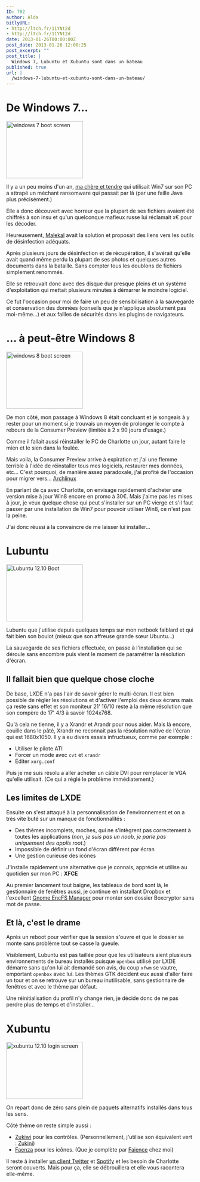 ```yaml
---
ID: 782
author: Alda
bitlyURL:
- http://ltch.fr/11YNt2d
- http://ltch.fr/11YNt2d
date: 2013-01-26T00:00:00Z
post_date: 2013-01-26 12:00:25
post_excerpt: ""
post_title: |
  Windows 7, Lubuntu et Xubuntu sont dans un bateau
published: true
url: |
  /windows-7-lubuntu-et-xubuntu-sont-dans-un-bateau/
---
```


<h1>De Windows 7…</h1>

<p><img src="https://aldarone.fr/assets/windows-7-boot-screen-205x153.jpg" alt="windows 7 boot screen" width="205" height="153" class="alignleft size-thumbnail wp-image-785" /></p>

<p>Il y a un peu moins d'un an, <a href="http://echarlotte.fr/">ma chère et tendre</a> qui utilisait Win7 sur son PC a attrapé un méchant ransomware qui passait par là (par une faille Java plus précisément.)</p>

<p>Elle a donc découvert avec horreur que la plupart de ses fichiers avaient été chiffrés à son insu et qu'un quelconque mafieux russe lui réclamait x€ pour les décoder.</p>

<p>Heureusement, <a href="http://www.malekal.com/">Malekal</a> avait la solution et proposait des liens vers les outils de désinfection adéquats.</p>

<p>Après plusieurs jours de désinfection et de récupération, il s'avérait qu'elle avait quand même perdu la plupart de ses photos et quelques autres documents dans la bataille. Sans compter tous les doublons de fichiers simplement renommés.</p>

<p>Elle se retrouvait donc avec des disque dur presque pleins et un système d'exploitation qui mettait plusieurs minutes à démarrer le moindre logiciel.</p>

<p>Ce fut l'occasion pour moi de faire un peu de sensibilisation à la sauvegarde et conservation des données (conseils que je n'applique absolument pas moi-même…) et aux failles de sécurités dans les plugins de navigateurs.</p>

<h1>… à peut-être Windows 8</h1>

<p><img src="https://aldarone.fr/assets/windows-8-clean-install-03-205x153.png" alt="windows 8 boot screen" width="205" height="153" class="alignright size-thumbnail wp-image-791" /></p>

<p>De mon côté, mon passage à Windows 8 était concluant et je songeais à y rester pour un moment si je trouvais un moyen de prolonger le compte à rebours de la Consumer Preview (limitée à 2 x 90 jours d'usage.)</p>

<p>Comme il fallait aussi réinstaller le PC de Charlotte un jour, autant faire le mien et le sien dans la foulée.</p>

<p>Mais voila, la Consumer Preview arrive à expiration et j'ai une flemme terrible à l'idée de réinstaller tous mes logiciels, restaurer mes données, etc… C'est pourquoi, de manière assez paradoxale, j'ai profité de l'occasion pour migrer vers… <a href="http://archlinux.fr/">Archlinux</a></p>

<p>En parlant de ça avec Charlotte, on envisage rapidement d'acheter une version mise à jour Win8 encore en promo à 30€. Mais j'aime pas les mises à jour, je veux quelque chose qui peut s'installer sur un PC vierge et s'il faut passer par une installation de Win7 pour pouvoir utiliser Win8, ce n'est pas la peine.</p>

<p>J'ai donc réussi à la convaincre de me laisser lui installer…</p>

<h1>Lubuntu</h1>

<p><img src="https://aldarone.fr/assets/TVVBS-205x153.png" alt="Lubuntu 12.10 Boot" width="205" height="153" class="alignleft size-thumbnail wp-image-793" /></p>

<p>Lubuntu que j'utilise depuis quelques temps sur mon netbook faiblard et qui fait bien son boulot (mieux que son affreuse grande sœur Ubuntu…)</p>

<p>La sauvegarde de ses fichiers effectuée, on passe à l'installation qui se déroule sans encombre puis vient le moment de paramétrer la résolution d'écran.</p>

<h2>Il fallait bien que quelque chose cloche</h2>

<p>De base, LXDE n'a pas l'air de savoir gérer le multi-écran. Il est bien possible de régler les résolutions et d'activer l'emploi des deux écrans mais ça reste sans effet et son moniteur 21' 16/10 reste à la même résolution que son compère de 17' 4/3 à savoir 1024x768.</p>

<p>Qu'à cela ne tienne, il y a Xrandr et Arandr pour nous aider. Mais là encore, couille dans le pâté, Xrandr ne reconnait pas la résolution native de l'écran qui est 1680x1050. Il y a eu divers essais infructueux, comme par exemple :</p>

<ul>
<li>Utiliser le pilote ATI</li>
<li>Forcer un mode avec <code>cvt</code> et <code>xrandr</code></li>
<li>Éditer <code>xorg.conf</code></li>
</ul>

<p>Puis je me suis résolu a aller acheter un câble DVI pour remplacer le VGA qu'elle utilisait. (Ce qui a réglé le problème immédiatement.)</p>

<h2>Les limites de LXDE</h2>

<p>Ensuite on s'est attaqué à la personnalisation de l'environnement et on a très vite buté sur un manque de fonctionnalités :</p>

<ul>
<li>Des thèmes incomplets, moches, qui ne s'intègrent pas correctement à toutes les applications (<em>non, je suis pas un noob, je parle pas uniquement des applis root</em>.)</li>
<li>Impossible de définir un fond d'écran différent par écran</li>
<li>Une gestion curieuse des icônes</li>
</ul>

<p>J'installe rapidement une alternative que je connais, apprécie et utilise au quotidien sur mon PC : <strong>XFCE</strong></p>

<p>Au premier lancement tout baigne, les tableaux de bord sont là, le gestionnaire de fenêtres aussi, je continue en installant Dropbox et l'excellent <a href="https://help.ubuntu.com/community/FolderEncryption#Gnome_Encfs_Manager">Gnome EncFS Manager</a> pour monter son dossier Boxcryptor sans mot de passe.</p>

<h2>Et là, c'est le drame</h2>

<p>Après un reboot pour vérifier que la session s'ouvre et que le dossier se monte sans problème tout se casse la gueule.</p>

<p>Visiblement, Lubuntu est pas taillée pour que les utilisateurs aient plusieurs environnements de bureau installés puisque <code>openbox</code> utilisé par LXDE démarre sans qu'on lui ait demandé son avis, du coup <code>xfwm</code> se vautre, emportant <code>openbox</code> avec lui. Les thèmes GTK décident eux aussi d'aller faire un tour et on se retrouve sur un bureau inutilisable, sans gestionnaire de fenêtres et avec le thème par défaut.</p>

<p>Une réinitialisation du profil n'y change rien, je décide donc de ne pas perdre plus de temps et d'installer…</p>

<h1>Xubuntu</h1>

<p><img src="https://aldarone.fr/assets/xubuntu12.10-login-screen-205x153.png" alt="xubuntu 12.10 login screen" width="205" height="153" class="alignright size-thumbnail wp-image-796" /></p>

<p>On repart donc de zéro sans plein de paquets alternatifs installés dans tous les sens.</p>

<p>Côté thème on reste simple aussi :</p>

<ul>
<li><a href="http://lassekongo83.deviantart.com/art/Zukiwi-313347909">Zukiwi</a> pour les contrôles. (Personnellement, j'utilise son équivalent vert : <a href="http://lassekongo83.deviantart.com/art/Zukini-272660042">Zukini</a>)</li>
<li><a href="http://tiheum.deviantart.com/art/Faenza-Icons-173323228">Faenza</a> pour les icônes. (Que je complète par <a href="http://tiheum.deviantart.com/art/Faience-icon-theme-255099649">Faience</a> chez moi)</li>
</ul>

<p>Il reste à installer <a href="https://launchpad.net/polly">un client Twitter</a> et <a href="http://www.spotify.com/fr/download/previews/">Spotify</a> et les besoin de Charlotte seront couverts. Mais pour ça, elle se débrouillera et elle vous racontera elle-même.</p>